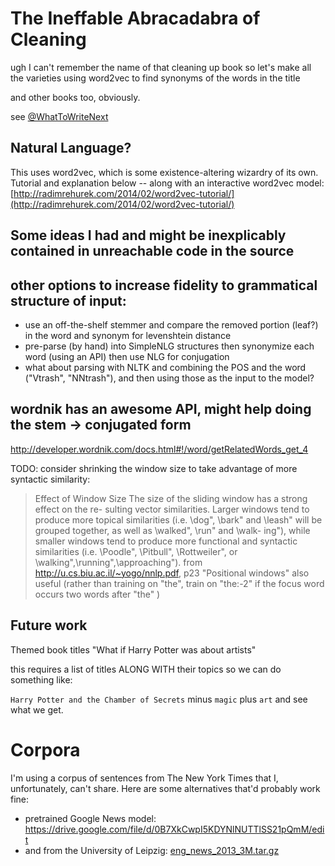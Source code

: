 The Ineffable Abracadabra of Cleaning
==================================

ugh I can't remember the name of that cleaning up book
so let's make all the varieties
using word2vec to find synonyms of the words in the title

and other books too, obviously.

see [@WhatToWriteNext](https://twitter.com/whattowritenext)

Natural Language?
-----------------

This uses word2vec, which is some existence-altering wizardry of its own. Tutorial and explanation below -- along with an interactive word2vec model: [http://radimrehurek.com/2014/02/word2vec-tutorial/](http://radimrehurek.com/2014/02/word2vec-tutorial/)

Some ideas I had and might be inexplicably contained in unreachable code in the source
--------------------------------------------------------------------------------------

## other options to increase fidelity to grammatical structure of input:
 - use an off-the-shelf stemmer and compare the removed portion (leaf?) in the word and synonym for levenshtein distance
 - pre-parse (by hand) into SimpleNLG structures
   then synonymize each word (using an API)
   then use NLG for conjugation
 - what about parsing with NLTK and combining the POS and the word ("Vtrash", "NNtrash"), and then using those as the input to the model? 

## wordnik has an awesome API, might help doing the stem -> conjugated form
http://developer.wordnik.com/docs.html#!/word/getRelatedWords_get_4

TODO: consider shrinking the window size to take advantage of more syntactic similarity:
> Effect of Window Size
> The size of the sliding window has a strong effect on the re-
> sulting vector similarities.  Larger windows tend to produce more topical similarities (i.e.
> \dog", \bark" and \leash" will be grouped together, as well as \walked", \run" and \walk-
> ing"), while smaller windows tend to produce more functional and syntactic similarities (i.e.
> \Poodle", \Pitbull", \Rottweiler", or \walking",\running",\approaching").
from http://u.cs.biu.ac.il/~yogo/nnlp.pdf, p23
"Positional windows" also useful (rather than training on "the", train on "the:-2" if the focus word occurs two words after "the" )

Future work
-----------
Themed book titles
"What if Harry Potter was about artists"

this requires a list of titles ALONG WITH their topics so we can do something like:

 `Harry Potter and the Chamber of Secrets` minus `magic` plus `art` and see what we get.

Corpora
========

I'm using a corpus of sentences from The New York Times that I, unfortunately, can't share. Here are some alternatives that'd probably work fine:

- pretrained Google News model: https://drive.google.com/file/d/0B7XkCwpI5KDYNlNUTTlSS21pQmM/edit
- and from the University of Leipzig: [eng_news_2013_3M.tar.gz](http://corpora2.informatik.uni-leipzig.de/download.html)
